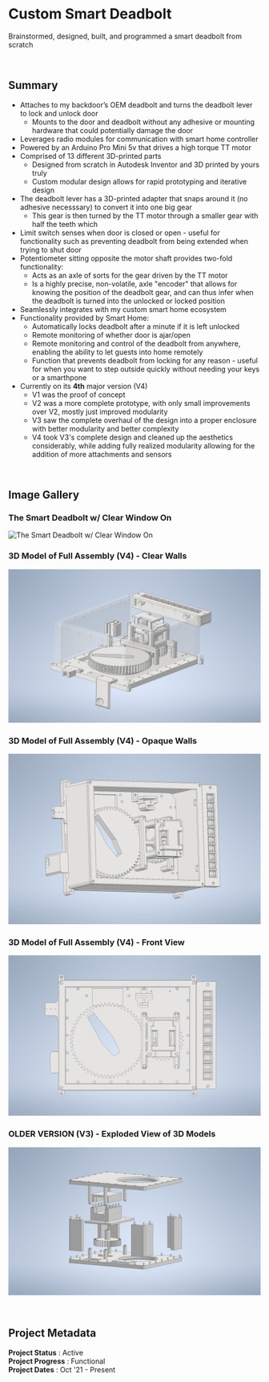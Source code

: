 # Custom Smart Deadbolt 

Brainstormed, designed, built, and programmed a smart deadbolt from scratch

<br>

## Summary
- Attaches to my backdoor’s OEM deadbolt and turns the deadbolt lever to lock and unlock door
  - Mounts to the door and deadbolt without any adhesive or mounting hardware that could potentially damage the door
- Leverages radio modules for communication with smart home controller 
- Powered by an Arduino Pro Mini 5v that drives a high torque TT motor 
- Comprised of 13 different 3D-printed parts
  - Designed from scratch in Autodesk Inventor and 3D printed by yours truly
  - Custom modular design allows for rapid prototyping and iterative design 
- The deadbolt lever has a 3D-printed adapter that snaps around it (no adhesive necesssary) to convert it into one big gear 
  - This gear is then turned by the TT motor through a smaller gear with half the teeth which  
- Limit switch senses when door is closed or open - useful for functionality such as preventing deadbolt from being extended when trying to shut door
- Potentiometer sitting opposite the motor shaft provides two-fold functionality: 
  - Acts as an axle of sorts for the gear driven by the TT motor
  - Is a highly precise, non-volatile, axle "encoder" that allows for knowing the position of the deadbolt gear, and can thus infer when the deadbolt is turned into the unlocked or locked position
- Seamlessly integrates with my custom smart home ecosystem
- Functionality provided by Smart Home:
  - Automatically locks deadbolt after a minute if it is left unlocked
  - Remote monitoring of whether door is ajar/open
  - Remote monitoring and control of the deadbolt from anywhere, enabling the ability to let guests into home remotely
  - Function that prevents deadbolt from locking for any reason - useful for when you want to step outside quickly without needing your keys or a smarthpone 
- Currently on its **4th** major version (V4)
  - V1 was the proof of concept
  - V2 was a more complete prototype, with only small improvements over V2, mostly just improved modularity 
  - V3 saw the complete overhaul of the design into a proper enclosure with better modularity and better complexity
  - V4 took V3's complete design and cleaned up the aesthetics considerably, while adding fully realized modularity allowing for the addition of more attachments and sensors
  

<br>

## Image Gallery



### The Smart Deadbolt w/ Clear Window On
![The Smart Deadbolt w/ Clear Window On](https://github.com/a-dubs/smart-deadbolt/blob/master/image_gallery/v4/smart_deadbolt_picture.jpg)
<br>


### 3D Model of Full Assembly (V4) - Clear Walls
![3D Model of Full Assembly (V4) - Clear Walls](https://github.com/a-dubs/smart-deadbolt/blob/master/image_gallery/v4/angle_view_clear_walls.png)
<br>

### 3D Model of Full Assembly (V4) - Opaque Walls
![3D Model of Full Assembly (V4) - Opaque Walls](https://github.com/a-dubs/smart-deadbolt/blob/master/image_gallery/v4/angle_view_with_walls.png)
<br>

### 3D Model of Full Assembly (V4) - Front View
![3D Model of Full Assembly (V4) - Front View](https://github.com/a-dubs/smart-deadbolt/blob/master/image_gallery/v4/front_view.png)
<br>

### OLDER VERSION (V3) - Exploded View of 3D Models 
![OLDER VERSION (V3) - Exploded View of 3D Models](https://github.com/a-dubs/smart-deadbolt/blob/master/image_gallery/v3/full_assembly_expanded_1.jpg)
<br>

<!--### Assembly of 3D Printed Components
![assembly of 3d printed components](https://github.com/a-dubs/smart-deadbolt/blob/master/image_gallery/full_assembly_1.jpg)

<br>

### Assembly of 3D Printed Components
![assembly of 3d printed components](https://github.com/a-dubs/smart-deadbolt/blob/master/image_gallery/full_assembly_2.jpg)

<br>

### View w/ Clear Sides
![view with clear sides](https://github.com/a-dubs/smart-deadbolt/blob/master/image_gallery/full_assembly_clear_sides_1.jpg)

<br>

### Exploded View
![exploded view](https://github.com/a-dubs/smart-deadbolt/blob/master/image_gallery/full_assembly_expanded_1.jpg)

<br>

### Exploded View w/ Clear Sides & Bottom
![exploded view with clears sides and bottom](https://github.com/a-dubs/smart-deadbolt/blob/master/image_gallery/full_assembly_expanded_2.jpg)

<br> -->


<br>

## Project Metadata

**Project Status** : Active  
**Project Progress** : Functional  
**Project Dates** : Oct '21 - Present  

<!-- portfolio.alecwarren.com position priority = 9 (-1 is lowest, 0 is default, 10 is highest) -->
